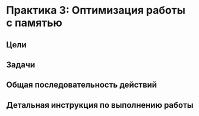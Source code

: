 # Практика 3: Оптимизация работы с памятью

## Цели

## Задачи

## Общая последовательность действий

## Детальная инструкция по выполнению работы

<!-- LINKS -->
